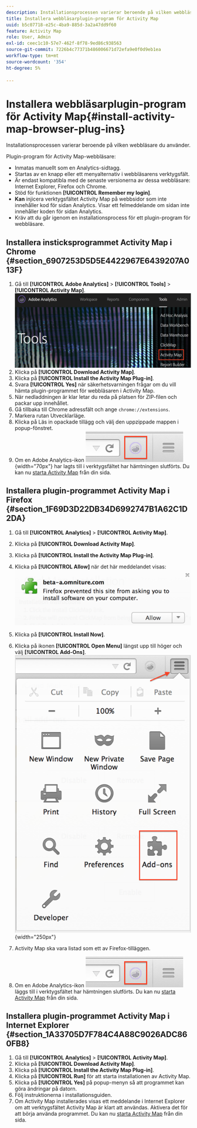 ```yaml
---
description: Installationsprocessen varierar beroende på vilken webbläsare du använder.
title: Installera webbläsarplugin-program för Activity Map
uuid: b5c07718-e25c-4ba9-885d-3a2a47dd9f60
feature: Activity Map
role: User, Admin
exl-id: ceec1c10-57e7-462f-8f78-9ed86c938563
source-git-commit: 7226b4c77371b486006671d72efa9e0f0d9eb1ea
workflow-type: tm+mt
source-wordcount: '354'
ht-degree: 5%

---
```


# Installera webbläsarplugin-program för Activity Map{#install-activity-map-browser-plug-ins}

Installationsprocessen varierar beroende på vilken webbläsare du använder.

Plugin-program för Activity Map-webbläsare:

* Inmatas manuellt som en Analytics-sidtagg.
* Startas av en knapp eller ett menyalternativ i webbläsarens verktygsfält.
* Är endast kompatibla med de senaste versionerna av dessa webbläsare: Internet Explorer, Firefox och Chrome.
* Stöd för funktionen **[!UICONTROL Remember my login]**.
* **Kan** injicera verktygsfältet Activity Map på webbsidor som inte innehåller kod för sidan Analytics. Visar ett felmeddelande om sidan inte innehåller koden för sidan Analytics.
* Kräv att du går igenom en installationsprocess för ett plugin-program för webbläsare.

## Installera insticksprogrammet Activity Map i Chrome {#section_6907253D5D5E4422967E6439207A013F}

1. Gå till **[!UICONTROL Adobe Analytics]** > **[!UICONTROL Tools]** > **[!UICONTROL Activity Map]**.  ![](assets/install_am.png)
1. Klicka på **[!UICONTROL Download Activity Map]**.
1. Klicka på **[!UICONTROL Install the Activity Map Plug-in]**.
1. Svara **[!UICONTROL Yes]** när säkerhetsvarningen frågar om du vill hämta plugin-programmet för webbläsaren i Activity Map.
1. När nedladdningen är klar letar du reda på platsen för ZIP-filen och packar upp innehållet.
1. Gå tillbaka till Chrome adressfält och ange `chrome://extensions`.
1. Markera rutan Utvecklarläge.
1. Klicka på Läs in opackade tillägg och välj den uppzippade mappen i popup-fönstret.
1. Om en Adobe Analytics-ikon ![](assets/an_icon.png){width=&quot;70px&quot;} har lagts till i verktygsfältet har hämtningen slutförts. Du kan nu [starta Activity Map](/help/analyze/activity-map/activitymap-getting-started/activitymap-getting-started-users/activitymap-launch.md) från din sida.

## Installera plugin-programmet Activity Map i Firefox {#section_1F69D3D22DB34D6992747B1A62C1D2DA}

1. Gå till **[!UICONTROL Analytics]** > **[!UICONTROL Activity Map]**.

1. Klicka på **[!UICONTROL Download Activity Map]**.
1. Klicka på **[!UICONTROL Install the Activity Map Plug-in]**.
1. Klicka på **[!UICONTROL Allow]** när det här meddelandet visas: ![](assets/firefox_install2.png)
1. Klicka på **[!UICONTROL Install Now]**.
1. Klicka på ikonen **[!UICONTROL Open Menu]** längst upp till höger och välj **[!UICONTROL Add-Ons]**. ![](assets/firefox_install3.png){width=&quot;250px&quot;}
1. Activity Map ska vara listad som ett av Firefox-tilläggen.
1. Om en Adobe Analytics-ikon ![](assets/an_icon.png) läggs till i verktygsfältet har hämtningen slutförts. Du kan nu [starta Activity Map](/help/analyze/activity-map/activitymap-getting-started/activitymap-getting-started-users/activitymap-launch.md) från din sida.

## Installera plugin-programmet Activity Map i Internet Explorer {#section_1A33705D7F784C4A88C9026ADC860FB8}

1. Gå till **[!UICONTROL Analytics]** > **[!UICONTROL Activity Map]**.
1. Klicka på **[!UICONTROL Download Activity Map]**.
1. Klicka på **[!UICONTROL Install the Activity Map Plug-in]**.
1. Klicka på **[!UICONTROL Run]** för att starta installationen av Activity Map.
1. Klicka på **[!UICONTROL Yes]** på popup-menyn så att programmet kan göra ändringar på datorn.
1. Följ instruktionerna i installationsguiden.
1. Om Activity Map installerades visas ett meddelande i Internet Explorer om att verktygsfältet Activity Map är klart att användas. Aktivera det för att börja använda programmet. Du kan nu [starta Activity Map](/help/analyze/activity-map/activitymap-getting-started/activitymap-getting-started-users/activitymap-launch.md) från din sida.
